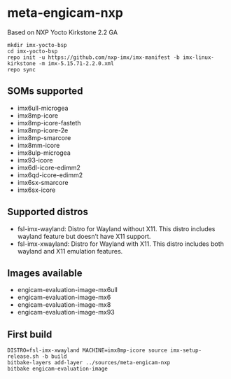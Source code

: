 
meta-engicam-nxp
================

Based on NXP Yocto Kirkstone 2.2 GA



```
mkdir imx-yocto-bsp
cd imx-yocto-bsp
repo init -u https://github.com/nxp-imx/imx-manifest -b imx-linux-kirkstone -m imx-5.15.71-2.2.0.xml
repo sync
```


SOMs supported
--------------

- imx6ull-microgea
- imx8mp-icore
- imx8mp-icore-fasteth
- imx8mp-icore-2e
- imx8mp-smarcore
- imx8mm-icore
- imx8ulp-microgea
- imx93-icore
- imx6dl-icore-edimm2
- imx6qd-icore-edimm2
- imx6sx-smarcore
- imx6sx-icore

Supported distros
-----------------

- fsl-imx-wayland: Distro for Wayland without X11. This distro includes wayland feature but doesn’t have X11 support.
- fsl-imx-xwayland: Distro for Wayland with X11. This distro includes both wayland and X11 emulation features.


Images available
----------------

- engicam-evaluation-image-mx6ull
- engicam-evaluation-image-mx6
- engicam-evaluation-image-mx8
- engicam-evaluation-image-mx93

First build
-----------


```
DISTRO=fsl-imx-xwayland MACHINE=imx8mp-icore source imx-setup-release.sh -b build
bitbake-layers add-layer ../sources/meta-engicam-nxp
bitbake engicam-evaluation-image
```


